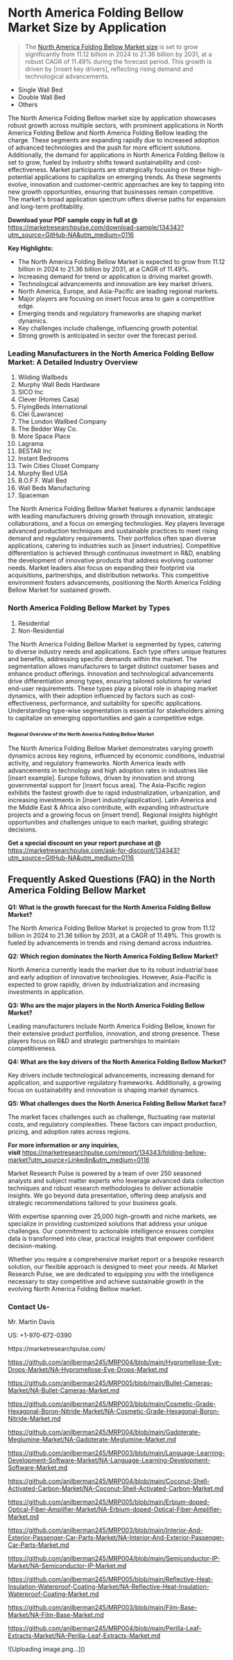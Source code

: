 <h1>North America Folding Bellow Market&nbsp;Size by Application</h1><blockquote><p>The <a href="https://marketresearchpulse.com/download-sample/134343?utm_source=GitHub-NA&amp;utm_medium=0116">North America Folding Bellow Market size</a> is set to grow significantly from 11.12 billion in 2024 to 21.36 billion by 2031, at a robust CAGR of 11.49% during the forecast period. This growth is driven by [insert key drivers], reflecting rising demand and technological advancements.</p></blockquote><ul><li>Single Wall Bed<li> Double Wall Bed<li> Others</li></ul><p>The North America Folding Bellow market size by application showcases robust growth across multiple sectors, with prominent applications in North America Folding Bellow and North America Folding Bellow leading the charge. These segments are expanding rapidly due to increased adoption of advanced technologies and the push for more efficient solutions. Additionally, the demand for applications in North America Folding Bellow is set to grow, fueled by industry shifts toward sustainability and cost-effectiveness. Market participants are strategically focusing on these high-potential applications to capitalize on emerging trends. As these segments evolve, innovation and customer-centric approaches are key to tapping into new growth opportunities, ensuring that businesses remain competitive. The market's broad application spectrum offers diverse paths for expansion and long-term profitability.</p><p><strong>Download your PDF sample copy in full at @ </strong><a href="https://marketresearchpulse.com/download-sample/134343?utm_source=GitHub-NA&amp;utm_medium=0116">https://marketresearchpulse.com/download-sample/134343?utm_source=GitHub-NA&amp;utm_medium=0116</a></p><p><strong>Key Highlights: </strong></p><ul><li>The North America Folding Bellow Market is expected to grow from 11.12 billion in 2024 to 21.36 billion by 2031, at a CAGR of 11.49%.</li><li>Increasing demand for trend or application is driving market growth.</li><li>Technological advancements and innovation are key market drivers.</li><li>North America, Europe, and Asia-Pacific are leading regional markets.</li><li>Major players are focusing on insert focus area to gain a competitive edge.</li><li>Emerging trends and regulatory frameworks are shaping market dynamics.</li><li>Key challenges include challenge, influencing growth potential.</li><li>Strong growth is anticipated in sector over the forecast period.</li></ul><h3>Leading Manufacturers in the North America Folding Bellow Market: A Detailed Industry Overview</h3><ol><li>Wilding Wallbeds</li><li>Murphy Wall Beds Hardware</li><li>SICO Inc</li><li>Clever (Homes Casa)</li><li>FlyingBeds International</li><li>Clei (Lawrance)</li><li>The London Wallbed Company</li><li>The Bedder Way Co.</li><li>More Space Place</li><li>Lagrama</li><li>BESTAR Inc</li><li>Instant Bedrooms</li><li>Twin Cities Closet Company</li><li>Murphy Bed USA</li><li>B.O.F.F. Wall Bed</li><li>Wall Beds Manufacturing</li><li>Spaceman</li></ol><div class="flex max-w-full flex-col flex-grow"><div class="min-h-8 text-message flex w-full flex-col items-end gap-2 whitespace-normal break-words [.text-message+&amp;]:mt-5" dir="auto" data-message-author-role="assistant" data-message-id="fd8432e4-4910-450d-b182-61b7bfb0a01f" data-message-model-slug="gpt-4o"><div class="flex w-full flex-col gap-1 empty:hidden first:pt-[3px]"><div class="markdown prose w-full break-words dark:prose-invert light"><p>The North America Folding Bellow Market features a dynamic landscape with leading manufacturers driving growth through innovation, strategic collaborations, and a focus on emerging technologies. Key players leverage advanced production techniques and sustainable practices to meet rising demand and regulatory requirements. Their portfolios often span diverse applications, catering to industries such as [insert industries]. Competitive differentiation is achieved through continuous investment in R&amp;D, enabling the development of innovative products that address evolving customer needs. Market leaders also focus on expanding their footprint via acquisitions, partnerships, and distribution networks. This competitive environment fosters advancements, positioning the North America Folding Bellow Market for sustained growth.</p></div></div></div></div><h3>North America Folding Bellow Market by Types</h3><ol><li>Residential<li> Non-Residential</li></ol><div class="flex max-w-full flex-col flex-grow"><div class="min-h-8 text-message flex w-full flex-col items-end gap-2 whitespace-normal break-words [.text-message+&amp;]:mt-5" dir="auto" data-message-author-role="assistant" data-message-id="084470be-0bb7-4664-bddf-5156b4f41249" data-message-model-slug="gpt-4o-mini"><div class="flex w-full flex-col gap-1 empty:hidden first:pt-[3px]"><div class="markdown prose w-full break-words dark:prose-invert light"><p>The North America Folding Bellow Market is segmented by types, catering to diverse industry needs and applications. Each type offers unique features and benefits, addressing specific demands within the market. The segmentation allows manufacturers to target distinct customer bases and enhance product offerings. Innovation and technological advancements drive differentiation among types, ensuring tailored solutions for varied end-user requirements. These types play a pivotal role in shaping market dynamics, with their adoption influenced by factors such as cost-effectiveness, performance, and suitability for specific applications. Understanding type-wise segmentation is essential for stakeholders aiming to capitalize on emerging opportunities and gain a competitive edge.</p></div></div></div></div><h3><span style="font-size: 11px;">Regional Overview of the North America Folding Bellow Market</span></h3><div class="flex max-w-full flex-col flex-grow"><div class="min-h-8 text-message flex w-full flex-col items-end gap-2 whitespace-normal break-words [.text-message+&amp;]:mt-5" dir="auto" data-message-author-role="assistant" data-message-id="e9038762-ce64-4e30-91c9-9bd413514231" data-message-model-slug="gpt-4o-mini"><div class="flex w-full flex-col gap-1 empty:hidden first:pt-[3px]"><div class="markdown prose w-full break-words dark:prose-invert light"><p>The North America Folding Bellow Market demonstrates varying growth dynamics across key regions, influenced by economic conditions, industrial activity, and regulatory frameworks. North America leads with advancements in technology and high adoption rates in industries like [insert example]. Europe follows, driven by innovation and strong governmental support for [insert focus area]. The Asia-Pacific region exhibits the fastest growth due to rapid industrialization, urbanization, and increasing investments in [insert industry/application]. Latin America and the Middle East &amp; Africa also contribute, with expanding infrastructure projects and a growing focus on [insert trend]. Regional insights highlight opportunities and challenges unique to each market, guiding strategic decisions.</p></div></div></div></div><p><strong>Get a special discount on your report purchase at @ </strong><a href="https://marketresearchpulse.com/ask-for-discount/134343?utm_source=GitHub-NA&amp;utm_medium=0116">https://marketresearchpulse.com/ask-for-discount/134343?utm_source=GitHub-NA&amp;utm_medium=0116</a></p><h2>Frequently Asked Questions (FAQ) in the North America Folding Bellow Market</h2><p><strong>Q1: What is the growth forecast for the North America Folding Bellow Market?</strong></p><p>The North America Folding Bellow Market is projected to grow from 11.12 billion in 2024 to 21.36 billion by 2031, at a CAGR of 11.49%. This growth is fueled by advancements in trends and rising demand across industries.</p><p><strong>Q2: Which region dominates the North America Folding Bellow Market?</strong></p><p>North America currently leads the market due to its robust industrial base and early adoption of innovative technologies. However, Asia-Pacific is expected to grow rapidly, driven by industrialization and increasing investments in application.</p><p><strong>Q3: Who are the major players in the North America Folding Bellow Market?</strong></p><p>Leading manufacturers include North America Folding Bellow, known for their extensive product portfolios, innovation, and strong presence. These players focus on R&amp;D and strategic partnerships to maintain competitiveness.</p><p><strong>Q4: What are the key drivers of the North America Folding Bellow Market?</strong></p><p>Key drivers include technological advancements, increasing demand for application, and supportive regulatory frameworks. Additionally, a growing focus on sustainability and innovation is shaping market dynamics.</p><p><strong>Q5: What challenges does the North America Folding Bellow Market face?</strong></p><p>The market faces challenges such as challenge, fluctuating raw material costs, and regulatory complexities. These factors can impact production, pricing, and adoption rates across regions.</p><p><strong>For more information or any inquiries, visit&nbsp;</strong><a href="https://marketresearchpulse.com/report/134343/folding-bellow-market?utm_source=Linkedin&utm_medium=0116">https://marketresearchpulse.com/report/134343/folding-bellow-market?utm_source=Linkedin&utm_medium=0116</a></p><p>Market Research Pulse is powered by a team of over 250 seasoned analysts and subject matter experts who leverage advanced data collection techniques and robust research methodologies to deliver actionable insights. We go beyond data presentation, offering deep analysis and strategic recommendations tailored to your business goals.</p><p>With expertise spanning over 25,000 high-growth and niche markets, we specialize in providing customized solutions that address your unique challenges. Our commitment to actionable intelligence ensures complex data is transformed into clear, practical insights that empower confident decision-making.</p><p>Whether you require a comprehensive market report or a bespoke research solution, our flexible approach is designed to meet your needs. At Market Research Pulse, we are dedicated to equipping you with the intelligence necessary to stay competitive and achieve sustainable growth in the evolving North America Folding Bellow market.</p><h3><strong>Contact Us-</strong></h3><p>Mr. Martin Davis</p><p>US: +1-970-672-0390</p><p>https://marketresearchpulse.com/</p><p><a href="https://github.com/anilberman245/MRP004/blob/main/Hypromellose-Eye-Drops-Market/NA-Hypromellose-Eye-Drops-Market.md">https://github.com/anilberman245/MRP004/blob/main/Hypromellose-Eye-Drops-Market/NA-Hypromellose-Eye-Drops-Market.md</a></p><p><a href="https://github.com/anilberman245/MRP005/blob/main/Bullet-Cameras-Market/NA-Bullet-Cameras-Market.md">https://github.com/anilberman245/MRP005/blob/main/Bullet-Cameras-Market/NA-Bullet-Cameras-Market.md</a></p><p><a href="https://github.com/anilberman245/MRP003/blob/main/Cosmetic-Grade-Hexagonal-Boron-Nitride-Market/NA-Cosmetic-Grade-Hexagonal-Boron-Nitride-Market.md">https://github.com/anilberman245/MRP003/blob/main/Cosmetic-Grade-Hexagonal-Boron-Nitride-Market/NA-Cosmetic-Grade-Hexagonal-Boron-Nitride-Market.md</a></p><p><a href="https://github.com/anilberman245/MRP004/blob/main/Gadoterate-Meglumine-Market/NA-Gadoterate-Meglumine-Market.md">https://github.com/anilberman245/MRP004/blob/main/Gadoterate-Meglumine-Market/NA-Gadoterate-Meglumine-Market.md</a></p><p><a href="https://github.com/anilberman245/MRP003/blob/main/Language-Learning-Development-Software-Market/NA-Language-Learning-Development-Software-Market.md">https://github.com/anilberman245/MRP003/blob/main/Language-Learning-Development-Software-Market/NA-Language-Learning-Development-Software-Market.md</a></p><p><a href="https://github.com/anilberman245/MRP004/blob/main/Coconut-Shell-Activated-Carbon-Market/NA-Coconut-Shell-Activated-Carbon-Market.md">https://github.com/anilberman245/MRP004/blob/main/Coconut-Shell-Activated-Carbon-Market/NA-Coconut-Shell-Activated-Carbon-Market.md</a></p><p><a href="https://github.com/anilberman245/MRP005/blob/main/Erbium-doped-Optical-Fiber-Amplifier-Market/NA-Erbium-doped-Optical-Fiber-Amplifier-Market.md">https://github.com/anilberman245/MRP005/blob/main/Erbium-doped-Optical-Fiber-Amplifier-Market/NA-Erbium-doped-Optical-Fiber-Amplifier-Market.md</a></p><p><a href="https://github.com/anilberman245/MRP003/blob/main/Interior-And-Exterior-Passenger-Car-Parts-Market/NA-Interior-And-Exterior-Passenger-Car-Parts-Market.md">https://github.com/anilberman245/MRP003/blob/main/Interior-And-Exterior-Passenger-Car-Parts-Market/NA-Interior-And-Exterior-Passenger-Car-Parts-Market.md</a></p><p><a href="https://github.com/anilberman245/MRP004/blob/main/Semiconductor-IP-Market/NA-Semiconductor-IP-Market.md">https://github.com/anilberman245/MRP004/blob/main/Semiconductor-IP-Market/NA-Semiconductor-IP-Market.md</a></p><p><a href="https://github.com/anilberman245/MRP005/blob/main/Reflective-Heat-Insulation-Waterproof-Coating-Market/NA-Reflective-Heat-Insulation-Waterproof-Coating-Market.md">https://github.com/anilberman245/MRP005/blob/main/Reflective-Heat-Insulation-Waterproof-Coating-Market/NA-Reflective-Heat-Insulation-Waterproof-Coating-Market.md</a></p><p><a href="https://github.com/anilberman245/MRP003/blob/main/Film-Base-Market/NA-Film-Base-Market.md">https://github.com/anilberman245/MRP003/blob/main/Film-Base-Market/NA-Film-Base-Market.md</a></p><p><a href="https://github.com/anilberman245/MRP004/blob/main/Perilla-Leaf-Extracts-Market/NA-Perilla-Leaf-Extracts-Market.md">https://github.com/anilberman245/MRP004/blob/main/Perilla-Leaf-Extracts-Market/NA-Perilla-Leaf-Extracts-Market.md</a></p>
![Uploading image.png…]()
